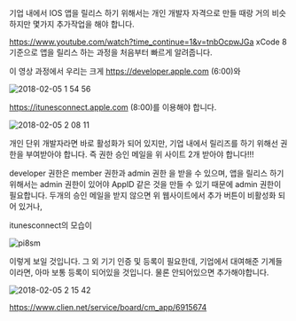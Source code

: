 기업 내에서 IOS 앱을 릴리스 하기 위해서는 
개인 개발자 자격으로 만들 때랑 거의 비슷하지만 몇가지 추가작업을 해야 합니다.

https://www.youtube.com/watch?time_continue=1&v=tnbOcpwJGa
xCode 8 기준으로 앱을 릴리스 하는 과정을 처음부터 빠르게 알려줍니다.

이 영상 과정에서 우리는 크게 
https://developer.apple.com (6:00)와

![2018-02-05 1 54 56](https://user-images.githubusercontent.com/25005610/35789166-9cf0c5ea-0a7d-11e8-93d4-d8508462504e.png)

https://itunesconnect.apple.com (8:00)를 이용해야 합니다.

![2018-02-05 2 08 11](https://user-images.githubusercontent.com/25005610/35789217-08e8e9f8-0a7e-11e8-82c1-40edca16cf7a.png)

개인 단위 개발자라면 바로 활성화가 되어 있지만,
기업 내에서 릴리즈를 하기 위해선 권한을 부여받아야 합니다. 즉 권한 승인 메일을 위 사이트 2개 받아야 합니다!!!

developer 권한은 member 권한과 admin 권한 을 받을 수 있으며, 앱을 릴리스 하기 위해서는 admin 권한이 있어야
AppID 같은 것을 만들 수 있기 때문에 admin 권한이 필요합니다.
두개의 승인 메일을 받지 않으면 위 웹사이트에서 추가 버튼이 비활성화 되어 있거나,

itunesconnect의 모습이

![pi8sm](https://user-images.githubusercontent.com/25005610/35789241-3bbf9f2a-0a7e-11e8-9c6a-dd97e4e191c9.png)

이렇게 보일 것입니다.
그 외 기기 인증 및 등록이 필요한데, 기업에서 대여해준 기계들이라면, 아마 보통 등록이 되어있을 것입니다. 물론 안되어있으면 추가해야합니다.

![2018-02-05 2 15 42](https://user-images.githubusercontent.com/25005610/35789403-54256fb2-0a7f-11e8-998e-899ea23b5c82.png)

https://www.clien.net/service/board/cm_app/6915674
